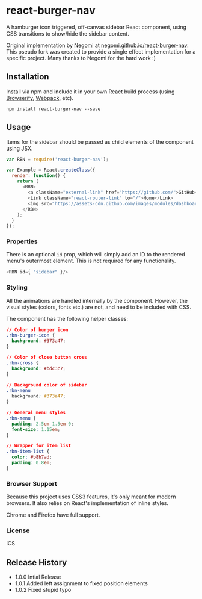 # react-burger-nav

A hamburger icon triggered, off-canvas sidebar React component, using CSS transitions to show/hide the sidebar content.

Original implementation by [Negomi](https://github.com/negomi) at [negomi.github.io/react-burger-nav](http://negomi.github.io/react-burger-nav/). This pseudo fork was created to provide a single effect implementation for a specific project. Many thanks to Negomi for the hard work :)

## Installation

Install via npm and include it in your own React build process (using [Browserify](http://browserify.org), [Webpack](http://webpack.github.io/), etc).

```
npm install react-burger-nav --save
```

## Usage

Items for the sidebar should be passed as child elements of the component using JSX.

``` javascript
var RBN = require('react-burger-nav');

var Example = React.createClass({
  render: function() {
    return (
      <RBN>
        <a className="external-link" href="https://github.com/">GitHub</a>
        <Link className="react-router-link" to="/">Home</Link>
        <img src="https://assets-cdn.github.com/images/modules/dashboard/bootcamp/octocat_setup.png"/>
      </RBN>
    );
  }
});

```

### Properties

There is an optional `id` prop, which will simply add an ID to the rendered menu's outermost element. This is not required for any functionality.

``` javascript
<RBN id={ "sidebar" }/>
```

### Styling

All the animations are handled internally by the component. However, the visual styles (colors, fonts etc.) are not, and need to be included with CSS.

The component has the following helper classes:

``` css
// Color of burger icon
.rbn-burger-icon {
  background: #373a47;
}

// Color of close button cross
.rbn-cross {
  background: #bdc3c7;
}

// Background color of sidebar
.rbn-menu
  background: #373a47;
}

// General menu styles
.rbn-menu {
  padding: 2.5em 1.5em 0;
  font-size: 1.15em;
}

// Wrapper for item list
.rbn-item-list {
  color: #b8b7ad;
  padding: 0.8em;
}

```

### Browser Support

Because this project uses CSS3 features, it's only meant for modern browsers. It also relies on React's implementation of inline styles.

Chrome and Firefox have full support.

### License

ICS


## Release History

* 1.0.0 Intial Release
* 1.0.1 Added left assignment to fixed position elements
* 1.0.2 Fixed stupid typo